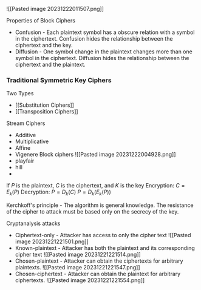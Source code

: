 ![[Pasted image 20231222011507.png]]

Properties of Block Ciphers
 - Confusion - Each plaintext symbol has a obscure relation with a symbol in the ciphertext. Confusion hides the relationship between the ciphertext and the key.
 - Diffusion - One symbol change in the plaintext changes more than one symbol in the ciphertext. Diffusion hides the relationship between the ciphertext and the plaintext.

### Traditional Symmetric Key Ciphers

Two Types
- [[Substitution Ciphers]]
- [[Transposition Ciphers]]

Stream Ciphers
 - Additive
 - Multiplicative
 - Affine
 - Vigenere
Block ciphers
![[Pasted image 20231222004928.png]]
- playfair
- hill
- 

If $P$ is the plaintext, $C$ is the ciphertext, and $K$ is the key
Encryption: $C = E_k(P)$
Decryption: $P = D_k(C)$
$P = D_k(E_k(P))$

Kerchkoff's principle - The algorithm is general knowledge.  The resistance of the cipher to attack must be based only on the secrecy of the key. 

Cryptanalysis attacks
- Ciphertext-only - Attacker has access to only the cipher text ![[Pasted image 20231221221501.png]]
- Known-plaintext - Attacker has both the plaintext and its corresponding cipher text ![[Pasted image 20231221221514.png]]
- Chosen-plaintext - Attacker can obtain the ciphertexts for arbitrary plaintexts. ![[Pasted image 20231221221547.png]]
- Chosen-ciphertext - Attacker can obtain the plaintext for arbitrary ciphertexts. ![[Pasted image 20231221221554.png]]